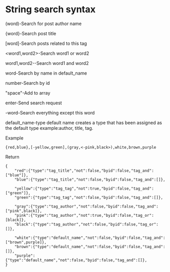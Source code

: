 # String search syntax

(word)-Search for post author name

{word}-Search post title

[word]-Search posts related to this tag

<word1,word2>-Search word1 or word2

word1,word2--Search word1 and word2

word-Search by name in default_name

number-Search by id

"space"-Add to array

enter-Send search request

-word-Search everything except this word

default_name-type default name creates a type that has been assigned as the default type example:author, title, tag.

Example

	{red,blue},[-yellow,green],(gray,<-pink,black>),white,brown,purple

Return

	{
		"red":{"type":"tag_title","not":false,"byid":false,"tag_and":["blue"]},
		"blue":{"type":"tag_title","not":false,"byid":false,"tag_and":[]},

		"yellow":{"type":"tag_tag","not":true,"byid":false,"tag_and":["green"]},
		"green":{"type":"tag_tag","not":false,"byid":false,"tag_and":[]},

		"gray":{"type":"tag_author","not":false,"byid":false,"tag_and":["pink",black]},
		"pink":{"type":"tag_author","not":true,"byid":false,"tag_or":[black]},
		"black":{"type":"tag_author","not":false,"byid":false,"tag_or":[]},

		"white":{"type":"default_name","not":false,"byid":false,"tag_and":["brown",purple]},
		"brown":{"type":"default_name","not":false,"byid":false,"tag_and":[]},
		"purple":{"type":"default_name","not":false,"byid":false,"tag_and":[]},
	}

